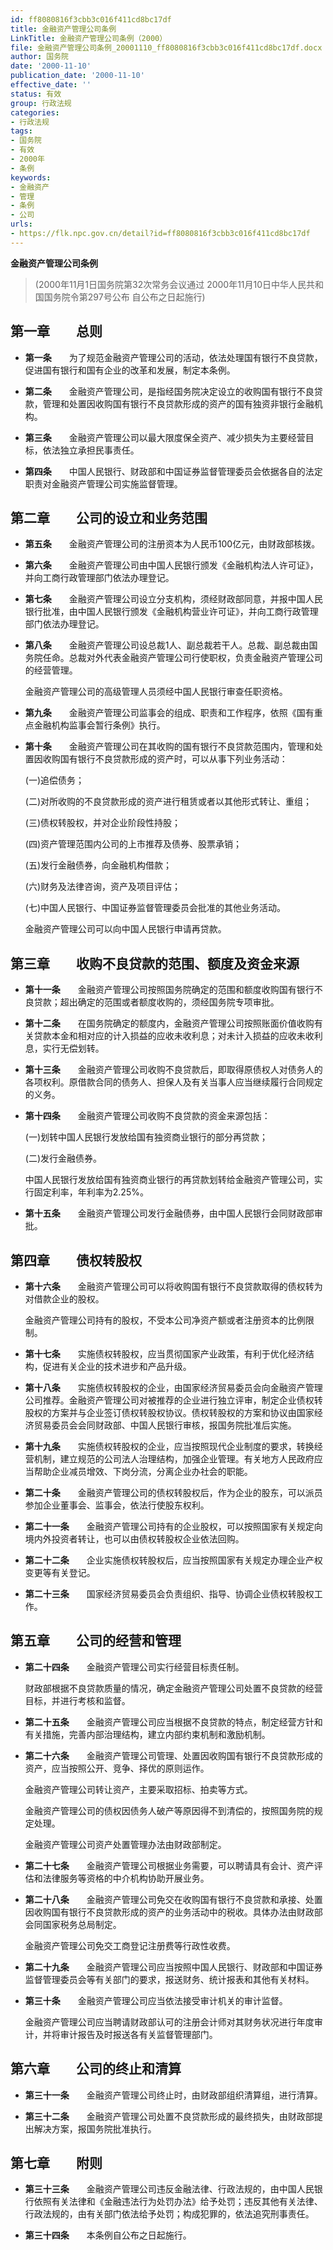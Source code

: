 ```yaml
---
id: ff8080816f3cbb3c016f411cd8bc17df
title: 金融资产管理公司条例
LinkTitle: 金融资产管理公司条例（2000）
file: 金融资产管理公司条例_20001110_ff8080816f3cbb3c016f411cd8bc17df.docx
author: 国务院
date: '2000-11-10'
publication_date: '2000-11-10'
effective_date: ''
status: 有效
group: 行政法规
categories:
- 行政法规
tags:
- 国务院
- 有效
- 2000年
- 条例
keywords:
- 金融资产
- 管理
- 条例
- 公司
urls:
- https://flk.npc.gov.cn/detail?id=ff8080816f3cbb3c016f411cd8bc17df
---
```


**金融资产管理公司条例**

> (2000年11月1日国务院第32次常务会议通过 2000年11月10日中华人民共和国国务院令第297号公布 自公布之日起施行)

## 第一章　　总则

- **第一条**　　为了规范金融资产管理公司的活动，依法处理国有银行不良贷款，促进国有银行和国有企业的改革和发展，制定本条例。

- **第二条**　　金融资产管理公司，是指经国务院决定设立的收购国有银行不良贷款，管理和处置因收购国有银行不良贷款形成的资产的国有独资非银行金融机构。

- **第三条**　　金融资产管理公司以最大限度保全资产、减少损失为主要经营目标，依法独立承担民事责任。

- **第四条**　　中国人民银行、财政部和中国证券监督管理委员会依据各自的法定职责对金融资产管理公司实施监督管理。

## 第二章　　公司的设立和业务范围

- **第五条**　　金融资产管理公司的注册资本为人民币100亿元，由财政部核拨。

- **第六条**　　金融资产管理公司由中国人民银行颁发《金融机构法人许可证》，并向工商行政管理部门依法办理登记。

- **第七条**　　金融资产管理公司设立分支机构，须经财政部同意，并报中国人民银行批准，由中国人民银行颁发《金融机构营业许可证》，并向工商行政管理部门依法办理登记。

- **第八条**　　金融资产管理公司设总裁1人、副总裁若干人。总裁、副总裁由国务院任命。总裁对外代表金融资产管理公司行使职权，负责金融资产管理公司的经营管理。

  金融资产管理公司的高级管理人员须经中国人民银行审查任职资格。

- **第九条**　　金融资产管理公司监事会的组成、职责和工作程序，依照《国有重点金融机构监事会暂行条例》执行。

- **第十条**　　金融资产管理公司在其收购的国有银行不良贷款范围内，管理和处置因收购国有银行不良贷款形成的资产时，可以从事下列业务活动：

  (一)追偿债务；

  (二)对所收购的不良贷款形成的资产进行租赁或者以其他形式转让、重组；

  (三)债权转股权，并对企业阶段性持股；

  (四)资产管理范围内公司的上市推荐及债券、股票承销；

  (五)发行金融债券，向金融机构借款；

  (六)财务及法律咨询，资产及项目评估；

  (七)中国人民银行、中国证券监督管理委员会批准的其他业务活动。

  金融资产管理公司可以向中国人民银行申请再贷款。

## 第三章　　收购不良贷款的范围、额度及资金来源

- **第十一条**　　金融资产管理公司按照国务院确定的范围和额度收购国有银行不良贷款；超出确定的范围或者额度收购的，须经国务院专项审批。

- **第十二条**　　在国务院确定的额度内，金融资产管理公司按照账面价值收购有关贷款本金和相对应的计入损益的应收未收利息；对未计入损益的应收未收利息，实行无偿划转。

- **第十三条**　　金融资产管理公司收购不良贷款后，即取得原债权人对债务人的各项权利。原借款合同的债务人、担保人及有关当事人应当继续履行合同规定的义务。

- **第十四条**　　金融资产管理公司收购不良贷款的资金来源包括：

  (一)划转中国人民银行发放给国有独资商业银行的部分再贷款；

  (二)发行金融债券。

  中国人民银行发放给国有独资商业银行的再贷款划转给金融资产管理公司，实行固定利率，年利率为2.25%。

- **第十五条**　　金融资产管理公司发行金融债券，由中国人民银行会同财政部审批。

## 第四章　　债权转股权

- **第十六条**　　金融资产管理公司可以将收购国有银行不良贷款取得的债权转为对借款企业的股权。

  金融资产管理公司持有的股权，不受本公司净资产额或者注册资本的比例限制。

- **第十七条**　　实施债权转股权，应当贯彻国家产业政策，有利于优化经济结构，促进有关企业的技术进步和产品升级。

- **第十八条**　　实施债权转股权的企业，由国家经济贸易委员会向金融资产管理公司推荐。金融资产管理公司对被推荐的企业进行独立评审，制定企业债权转股权的方案并与企业签订债权转股权协议。债权转股权的方案和协议由国家经济贸易委员会会同财政部、中国人民银行审核，报国务院批准后实施。

- **第十九条**　　实施债权转股权的企业，应当按照现代企业制度的要求，转换经营机制，建立规范的公司法人治理结构，加强企业管理。有关地方人民政府应当帮助企业减员增效、下岗分流，分离企业办社会的职能。

- **第二十条**　　金融资产管理公司的债权转股权后，作为企业的股东，可以派员参加企业董事会、监事会，依法行使股东权利。

- **第二十一条**　　金融资产管理公司持有的企业股权，可以按照国家有关规定向境内外投资者转让，也可以由债权转股权企业依法回购。

- **第二十二条**　　企业实施债权转股权后，应当按照国家有关规定办理企业产权变更等有关登记。

- **第二十三条**　　国家经济贸易委员会负责组织、指导、协调企业债权转股权工作。

## 第五章　　公司的经营和管理

- **第二十四条**　　金融资产管理公司实行经营目标责任制。

  财政部根据不良贷款质量的情况，确定金融资产管理公司处置不良贷款的经营目标，并进行考核和监督。

- **第二十五条**　　金融资产管理公司应当根据不良贷款的特点，制定经营方针和有关措施，完善内部治理结构，建立内部约束机制和激励机制。

- **第二十六条**　　金融资产管理公司管理、处置因收购国有银行不良贷款形成的资产，应当按照公开、竞争、择优的原则运作。

  金融资产管理公司转让资产，主要采取招标、拍卖等方式。

  金融资产管理公司的债权因债务人破产等原因得不到清偿的，按照国务院的规定处理。

  金融资产管理公司资产处置管理办法由财政部制定。

- **第二十七条**　　金融资产管理公司根据业务需要，可以聘请具有会计、资产评估和法律服务等资格的中介机构协助开展业务。

- **第二十八条**　　金融资产管理公司免交在收购国有银行不良贷款和承接、处置因收购国有银行不良贷款形成的资产的业务活动中的税收。具体办法由财政部会同国家税务总局制定。

  金融资产管理公司免交工商登记注册费等行政性收费。

- **第二十九条**　　金融资产管理公司应当按照中国人民银行、财政部和中国证券监督管理委员会等有关部门的要求，报送财务、统计报表和其他有关材料。

- **第三十条**　　金融资产管理公司应当依法接受审计机关的审计监督。

  金融资产管理公司应当聘请财政部认可的注册会计师对其财务状况进行年度审计，并将审计报告及时报送各有关监督管理部门。

## 第六章　　公司的终止和清算

- **第三十一条**　　金融资产管理公司终止时，由财政部组织清算组，进行清算。

- **第三十二条**　　金融资产管理公司处置不良贷款形成的最终损失，由财政部提出解决方案，报国务院批准执行。

## 第七章　　附则

- **第三十三条**　　金融资产管理公司违反金融法律、行政法规的，由中国人民银行依照有关法律和《金融违法行为处罚办法》给予处罚；违反其他有关法律、行政法规的，由有关部门依法给予处罚；构成犯罪的，依法追究刑事责任。

- **第三十四条**　　本条例自公布之日起施行。
